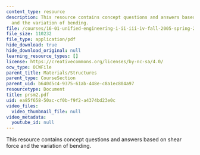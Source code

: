 ```yaml
---
content_type: resource
description: This resource contains concept questions and answers based on shear force
  and the variation of bending.
file: /courses/16-01-unified-engineering-i-ii-iii-iv-fall-2005-spring-2006/ea85f65850accf0bf9f2a4374bd23e0c_prsm2.pdf
file_size: 110232
file_type: application/pdf
hide_download: true
hide_download_original: null
learning_resource_types: []
license: https://creativecommons.org/licenses/by-nc-sa/4.0/
ocw_type: OCWFile
parent_title: Materials/Structures
parent_type: CourseSection
parent_uid: b640d5c4-9375-61ab-448e-c8a1ec804a97
resourcetype: Document
title: prsm2.pdf
uid: ea85f658-50ac-cf0b-f9f2-a4374bd23e0c
video_files:
  video_thumbnail_file: null
video_metadata:
  youtube_id: null
---
```

This resource contains concept questions and answers based on shear force and the variation of bending.